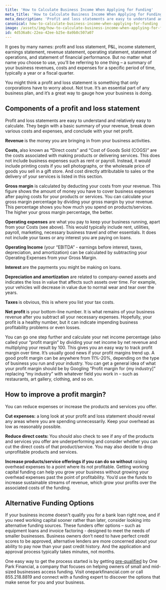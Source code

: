 ```yaml
---
title: 'How to Calculate Business Income When Applying for Funding'
meta_title: 'How to Calculate Business Income When Applying for Funding'
meta_description: 'Profit and loss statements are easy to understand and relatively easy to calculate. They begin with a basic summary of your revenue, break down various costs and expenses, and conclude with your net profit.  It''s an essential part of the paperwork you need to submit to a bank when applying for a loan for your small business.'
canonical: how-to-calculate-business-income-when-applying-for-funding
image: /assets/img/how-to-calculate-business-income-when-applying-for-funding.jpg
id: 4d536a8c-22ea-42ee-b25e-8a9b8c507a07
---
```

<p>It goes by many names: profit and loss statement, P&amp;L, income statement, earnings statement, revenue statement, operating statement, statement of operations, and statement of financial performance. But no matter what name you choose to use, you&rsquo;ll be referring to one thing &ndash; a summary of your business revenues, costs and expenses for a specific period of time, typically a year or a fiscal quarter.</p>
<p>You might think a profit and loss statement is something that only corporations have to worry about. Not true. It&rsquo;s an essential part of any business plan, and it&rsquo;s a great way to gauge how your business is doing.</p>
<h2>Components of a profit and loss statement</h2>
<p>Profit and loss statements are easy to understand and relatively easy to calculate. They begin with a basic summary of your revenue, break down various costs and expenses, and conclude with your net profit.</p>
<p><strong>Revenue </strong>is the money you are bringing in from your business activities.</p>
<p><strong>Costs, </strong>also known as <strong>&ldquo;</strong>Direct costs&rdquo; and &ldquo;Cost of Goods Sold (COGS)&rdquo; are the costs associated with making products or delivering services. This does not include business expenses such as rent or payroll. Instead, it would include printing costs if you sell photographs, or the wholesale price of goods you sell in a gift store. And cost directly attributable to sales or the delivery of your services is listed in this section.</p>
<p><strong>Gross margin</strong> is calculated by deducting your costs from your revenue. This figure shows the amount of money you have to cover business expenses after paying costs for your products or services. You can calculate your gross margin percentage by dividing your gross margin by your revenue. This percentage shows you how much you spend on products/services. The higher your gross margin percentage, the better.</p>
<p><strong>Operating expenses</strong> are what you pay to keep your business running, apart from your Costs (see above). This would typically include rent, utilities, payroll, marketing, necessary business travel and other essentials. It does not include your taxes or any interest you are paying on loans.</p>
<p><strong>Operating Income</strong> (your &ldquo;EBITDA&rdquo; - earnings before interest, taxes, depreciation, and amortization) can be calculated by subtracting your Operating Expenses from your Gross Margin.</p>
<p><strong>Interest </strong>are the payments you might be making on loans.</p>
<p><strong>Depreciation and amortization</strong> are related to company-owned assets and indicates the loss in value that affects such assets over time. For example, your vehicles will decrease in value due to normal wear and tear over the years.</p>
<p><strong>Taxes </strong>is obvious, this is where you list your tax costs.</p>
<p><strong>Net profit </strong>is your bottom-line number. It is what remains of your business revenue after you subtract all your necessary expenses. Hopefully, your profit is a healthy number, but it can indicate impending business profitability problems or even losses.</p>
<p>You can go one step further and calculate your net income percentage (also called your &ldquo;profit margin&rdquo; by dividing your net income by net revenue and multiplying your result by 100. This gives you an easy way to track profit margin over time. It&rsquo;s usually good news if your profit margins trend up. A good profit margin can be anywhere from 11%-20%, depending on the type of business you run and your industry. You can get a general idea of what your profit margin should be by Googling &ldquo;Profit margin for {my industry]&rdquo; replacing &ldquo;my industry&rdquo; with whatever field you work in &ndash; such as restaurants, art gallery, clothing, and so on.</p>
<h2>How to improve a profit margin?</h2>
<p>You can reduce expenses or increase the products and services you offer.</p>
<p><strong>Cut expenses:</strong> a long look at your profit and loss statement should reveal any areas where you are spending unnecessarily. Keep your overhead as low as reasonably possible.</p>
<p><strong>Reduce direct costs: </strong>You should also check to see if any of the products and services you offer are underperforming and consider whether you can cut the direct costs of that product/service. You may also decide to drop unprofitable products and services.</p>
<p><strong>Increase products/service offerings if you can do so without</strong> raising overhead expenses to a point where its not profitable. Getting working capital funding can help you grow your business without growing your overhead expenses past the point of profitability. You&rsquo;d use the funds to increase sustainable streams of revenue, which grow your profits over the associated costs of the funding.</p>
<h2>Alternative Funding Options</h2>
<p>If your business income doesn't qualify you for a bank loan right now, and if you need working capital sooner rather than later, consider looking into alternative funding sources. These funders offer options &ndash; such as equipment loans and invoice factoring - designed to meet the needs of smaller businesses. Business owners don&rsquo;t need to have perfect credit scores to be approved, alternative lenders are more concerned about your ability to pay now than your past credit history. And the application and approval process typically takes minutes, not months.</p>
<p>One easy way to get the process started is by getting <a href="https://www.oneparkfinancial.com/pre-qualification">pre-qualified</a> by One Park Financial, a company that focuses on helping owners of small and mid-sized businesses access funding. Visit oneparkfinancial.com or call 855.218.8819 and connect with a funding expert to discover the options that make sense for you and your business.</p>